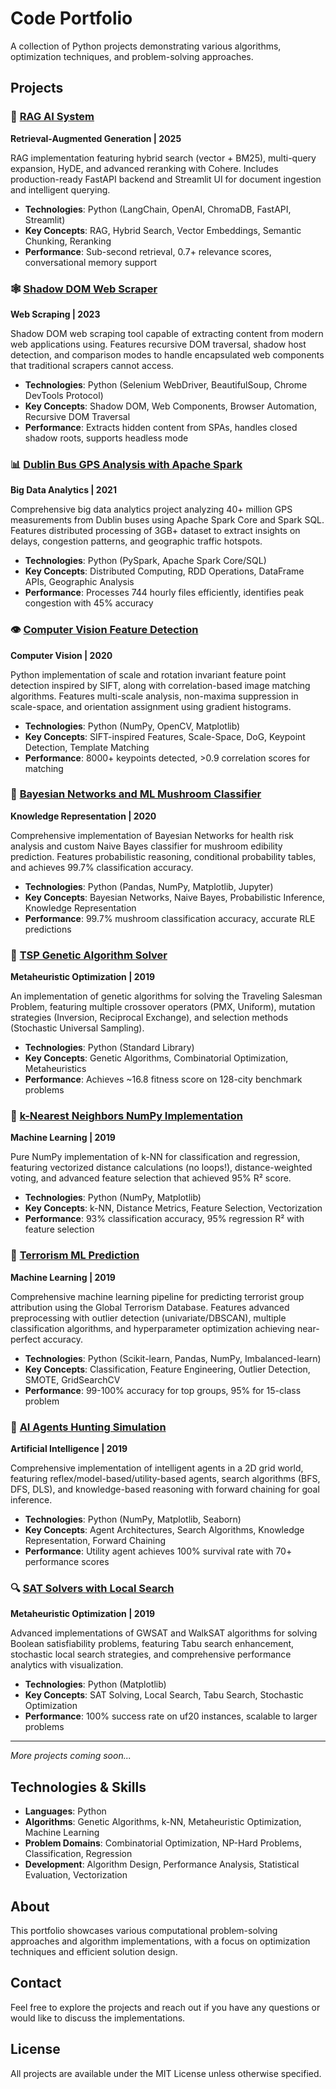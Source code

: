 # Code Portfolio

A collection of Python projects demonstrating various algorithms, optimization techniques, and problem-solving approaches.

## Projects

### 🚀 [RAG AI System](./RAG_AI_System)
**Retrieval-Augmented Generation | 2025**

RAG implementation featuring hybrid search (vector + BM25), multi-query expansion, HyDE, and advanced reranking with Cohere. Includes production-ready FastAPI backend and Streamlit UI for document ingestion and intelligent querying.

- **Technologies**: Python (LangChain, OpenAI, ChromaDB, FastAPI, Streamlit)
- **Key Concepts**: RAG, Hybrid Search, Vector Embeddings, Semantic Chunking, Reranking
- **Performance**: Sub-second retrieval, 0.7+ relevance scores, conversational memory support

### 🕸️ [Shadow DOM Web Scraper](./Shadow_DOM_Scraper)
**Web Scraping | 2023**

Shadow DOM web scraping tool capable of extracting content from modern web applications using. Features recursive DOM traversal, shadow host detection, and comparison modes to handle encapsulated web components that traditional scrapers cannot access.

- **Technologies**: Python (Selenium WebDriver, BeautifulSoup, Chrome DevTools Protocol)
- **Key Concepts**: Shadow DOM, Web Components, Browser Automation, Recursive DOM Traversal
- **Performance**: Extracts hidden content from SPAs, handles closed shadow roots, supports headless mode

### 📊 [Dublin Bus GPS Analysis with Apache Spark](./Dublin_Bus_GPS_Analysis_Spark)
**Big Data Analytics | 2021**

Comprehensive big data analytics project analyzing 40+ million GPS measurements from Dublin buses using Apache Spark Core and Spark SQL. Features distributed processing of 3GB+ dataset to extract insights on delays, congestion patterns, and geographic traffic hotspots.

- **Technologies**: Python (PySpark, Apache Spark Core/SQL)
- **Key Concepts**: Distributed Computing, RDD Operations, DataFrame APIs, Geographic Analysis
- **Performance**: Processes 744 hourly files efficiently, identifies peak congestion with 45% accuracy

### 👁️ [Computer Vision Feature Detection](./Computer_Vision_Feature_Detection)
**Computer Vision | 2020**

Python implementation of scale and rotation invariant feature point detection inspired by SIFT, along with correlation-based image matching algorithms. Features multi-scale analysis, non-maxima suppression in scale-space, and orientation assignment using gradient histograms.

- **Technologies**: Python (NumPy, OpenCV, Matplotlib)
- **Key Concepts**: SIFT-inspired Features, Scale-Space, DoG, Keypoint Detection, Template Matching
- **Performance**: 8000+ keypoints detected, >0.9 correlation scores for matching

### 🍄 [Bayesian Networks and ML Mushroom Classifier](./Bayesian_ML_MushroomClassifier)
**Knowledge Representation | 2020**

Comprehensive implementation of Bayesian Networks for health risk analysis and custom Naive Bayes classifier for mushroom edibility prediction. Features probabilistic reasoning, conditional probability tables, and achieves 99.7% classification accuracy.

- **Technologies**: Python (Pandas, NumPy, Matplotlib, Jupyter)
- **Key Concepts**: Bayesian Networks, Naive Bayes, Probabilistic Inference, Knowledge Representation
- **Performance**: 99.7% mushroom classification accuracy, accurate RLE predictions

### 🧬 [TSP Genetic Algorithm Solver](./TSP_Genetic_Algorithm_Solver)
**Metaheuristic Optimization | 2019**

An implementation of genetic algorithms for solving the Traveling Salesman Problem, featuring multiple crossover operators (PMX, Uniform), mutation strategies (Inversion, Reciprocal Exchange), and selection methods (Stochastic Universal Sampling).

- **Technologies**: Python (Standard Library)
- **Key Concepts**: Genetic Algorithms, Combinatorial Optimization, Metaheuristics
- **Performance**: Achieves ~16.8 fitness score on 128-city benchmark problems

### 🤖 [k-Nearest Neighbors NumPy Implementation](./KNN_NumPy_Implementation)
**Machine Learning | 2019**

Pure NumPy implementation of k-NN for classification and regression, featuring vectorized distance calculations (no loops!), distance-weighted voting, and advanced feature selection that achieved 95% R² score.

- **Technologies**: Python (NumPy, Matplotlib)
- **Key Concepts**: k-NN, Distance Metrics, Feature Selection, Vectorization
- **Performance**: 93% classification accuracy, 95% regression R² with feature selection

### 🔐 [Terrorism ML Prediction](./Terrorism_ML_Prediction)
**Machine Learning | 2019**

Comprehensive machine learning pipeline for predicting terrorist group attribution using the Global Terrorism Database. Features advanced preprocessing with outlier detection (univariate/DBSCAN), multiple classification algorithms, and hyperparameter optimization achieving near-perfect accuracy.

- **Technologies**: Python (Scikit-learn, Pandas, NumPy, Imbalanced-learn)
- **Key Concepts**: Classification, Feature Engineering, Outlier Detection, SMOTE, GridSearchCV
- **Performance**: 99-100% accuracy for top groups, 95% for 15-class problem

### 🎯 [AI Agents Hunting Simulation](./AI_Agents_Hunting_Simulation)
**Artificial Intelligence | 2019**

Comprehensive implementation of intelligent agents in a 2D grid world, featuring reflex/model-based/utility-based agents, search algorithms (BFS, DFS, DLS), and knowledge-based reasoning with forward chaining for goal inference.

- **Technologies**: Python (NumPy, Matplotlib, Seaborn)
- **Key Concepts**: Agent Architectures, Search Algorithms, Knowledge Representation, Forward Chaining
- **Performance**: Utility agent achieves 100% survival rate with 70+ performance scores

### 🔍 [SAT Solvers with Local Search](./SAT_Solvers_LocalSearch)
**Metaheuristic Optimization | 2019**

Advanced implementations of GWSAT and WalkSAT algorithms for solving Boolean satisfiability problems, featuring Tabu search enhancement, stochastic local search strategies, and comprehensive performance analytics with visualization.

- **Technologies**: Python (Matplotlib)
- **Key Concepts**: SAT Solving, Local Search, Tabu Search, Stochastic Optimization
- **Performance**: 100% success rate on uf20 instances, scalable to larger problems

---

*More projects coming soon...*

## Technologies & Skills

- **Languages**: Python
- **Algorithms**: Genetic Algorithms, k-NN, Metaheuristic Optimization, Machine Learning
- **Problem Domains**: Combinatorial Optimization, NP-Hard Problems, Classification, Regression
- **Development**: Algorithm Design, Performance Analysis, Statistical Evaluation, Vectorization

## About

This portfolio showcases various computational problem-solving approaches and algorithm implementations, with a focus on optimization techniques and efficient solution design.

## Contact

Feel free to explore the projects and reach out if you have any questions or would like to discuss the implementations.

## License

All projects are available under the MIT License unless otherwise specified.